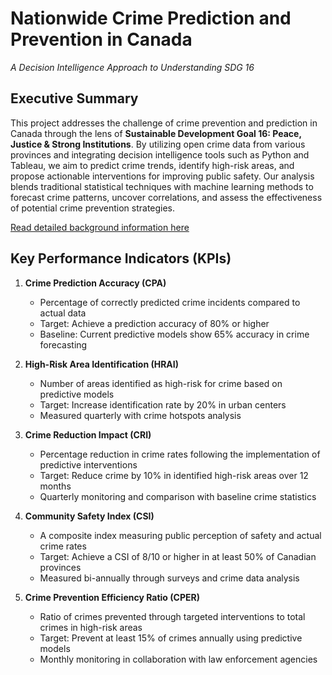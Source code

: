 # Nationwide Crime Prediction and Prevention in Canada  
*A Decision Intelligence Approach to Understanding SDG 16*

## Executive Summary  
This project addresses the challenge of crime prevention and prediction in Canada through the lens of **Sustainable Development Goal 16: Peace, Justice & Strong Institutions**. By utilizing open crime data from various provinces and integrating decision intelligence tools such as Python and Tableau, we aim to predict crime trends, identify high-risk areas, and propose actionable interventions for improving public safety. Our analysis blends traditional statistical techniques with machine learning methods to forecast crime patterns, uncover correlations, and assess the effectiveness of potential crime prevention strategies.

[Read detailed background information here](Background.md)

## Key Performance Indicators (KPIs)

1. **Crime Prediction Accuracy (CPA)**
   - Percentage of correctly predicted crime incidents compared to actual data
   - Target: Achieve a prediction accuracy of 80% or higher
   - Baseline: Current predictive models show 65% accuracy in crime forecasting

2. **High-Risk Area Identification (HRAI)**
   - Number of areas identified as high-risk for crime based on predictive models
   - Target: Increase identification rate by 20% in urban centers
   - Measured quarterly with crime hotspots analysis

3. **Crime Reduction Impact (CRI)**
   - Percentage reduction in crime rates following the implementation of predictive interventions
   - Target: Reduce crime by 10% in identified high-risk areas over 12 months
   - Quarterly monitoring and comparison with baseline crime statistics

4. **Community Safety Index (CSI)**
   - A composite index measuring public perception of safety and actual crime rates
   - Target: Achieve a CSI of 8/10 or higher in at least 50% of Canadian provinces
   - Measured bi-annually through surveys and crime data analysis

5. **Crime Prevention Efficiency Ratio (CPER)**
   - Ratio of crimes prevented through targeted interventions to total crimes in high-risk areas
   - Target: Prevent at least 15% of crimes annually using predictive models
   - Monthly monitoring in collaboration with law enforcement agencies
